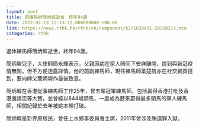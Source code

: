 ```yaml
---
layout: post
title: 前練馬師簡炳墀逝世　終年84歲
date: 2022-02-13 12:13:12.000000000 +08:00
link: https://news.rthk.hk/rthk/ch/component/k2/1633431-20220213.htm
categories: rthk
---
```


退休練馬師簡炳墀逝世，終年84歲。

簡炳墀兒子，大律師簡永輝表示，父親因病在家人陪同下安詳離開，提到與新冠疫情無關，但不方便透露詳情。他的前副練馬師，現任練馬師葉楚航亦在社交網頁提到，要向師父簡炳墀作最後致意。

簡炳墀在香港從事練馬師工作25年，曾五奪冠軍練馬師，包括贏得香港打吡及香港邀請盃等大賽，並曾經以844場頭馬，一度成為歷來贏得最多頭馬的華人練馬師，相關紀錄於去年被姚本輝打破。

簡炳墀是新界原居民，曾任上水鄉事委員會主席，2011年曾涉及賄選罪入獄。
